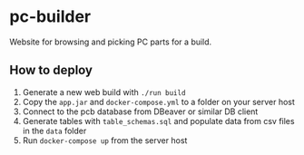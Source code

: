# pc-builder

Website for browsing and picking PC parts for a build.

## How to deploy

1. Generate a new web build with `./run build`
2. Copy the `app.jar` and `docker-compose.yml` to a folder on your server host
3. Connect to the pcb database from DBeaver or similar DB client
4. Generate tables with `table_schemas.sql` and populate data from csv files in the `data` folder
5. Run `docker-compose up` from the server host

